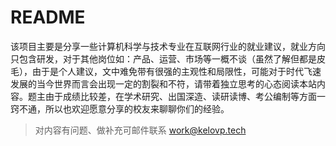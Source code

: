 # README

  该项目主要是分享一些计算机科学与技术专业在互联网行业的就业建议，就业方向只包含研发，对于其他岗位如：产品、运营、市场等一概不谈（虽然了解但都是皮毛），由于是个人建议，文中难免带有很强的主观性和局限性，可能对于时代飞速发展的当今世界而言会出现一定的割裂和不符，请带着独立思考的心态阅读本站内容。题主由于成绩比较差，在学术研究、出国深造、读研读博、考公编制等方面一窍不通，所以也欢迎愿意分享的校友来聊聊你们的经验。

> 对内容有问题、做补充可邮件联系 work@kelovp.tech
